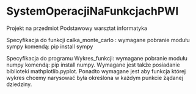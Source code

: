 # SystemOperacjiNaFunkcjachPWI
Projekt na przedmiot Podstawowy warsztat informatyka

Specyfikacja do funkcji calka_monte_carlo : wymagane pobranie modułu sympy komendą:
pip install sympy

Specyfikacja do programu Wykres_funkcji: wymagane pobranie modułu numpy komendą: pip install numpy. Wymagane jest także posiadanie biblioteki mathplotlib.pyplot. Ponadto wymagane jest aby funkcja 
której wykres chcemy narysować była określona w każdym punkcie żądanej dziedziny.
